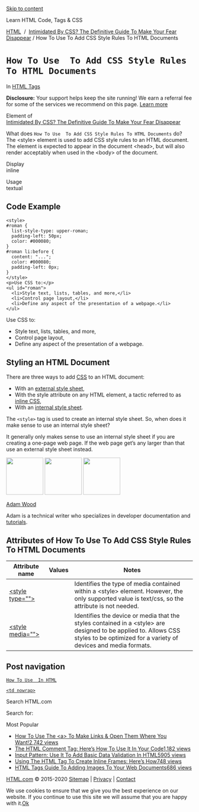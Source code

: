 <a href="#site-main" class="skip-link screen-reader-text">Skip to content</a>



[](https://html.com/)

Learn HTML Code, Tags & CSS

[HTML](https://html.com/)  /  [Intimidated By CSS? The Definitive Guide To Make Your Fear Disappear](https://html.com/css/) / How To Use To Add CSS Style Rules To HTML Documents

`How To Use  To Add CSS Style Rules To HTML Documents`
======================================================

In <span class="post-meta-category">[HTML Tags](https://html.com/tags/)</span>

**Disclosure:** Your support helps keep the site running! We earn a referral fee for some of the services we recommend on this page. [Learn more](https://html.com/disclosure/)

Element of  
[Intimidated By CSS? The Definitive Guide To Make Your Fear Disappear](https://html.com/css/)

What does `How To Use  To Add CSS Style Rules To HTML Documents` do?  
The &lt;style&gt; element is used to add CSS style rules to an HTML document. The element is expected to appear in the document &lt;head&gt;, but will also render acceptably when used in the &lt;body&gt; of the document.

Display  
inline

Usage  
textual

Code Example
------------

    <style>
    #roman {
      list-style-type: upper-roman;
      padding-left: 50px;
      color: #000080;
    }
    #roman li:before {
      content: "...";
      color: #000080;
      padding-left: 0px;
    }
    </style>
    <p>Use CSS to:</p>
    <ul id="roman">
      <li>Style text, lists, tables, and more,</li>
      <li>Control page layout,</li>
      <li>Define any aspect of the presentation of a webpage.</li>
    </ul>

Use CSS to:

-   Style text, lists, tables, and more,
-   Control page layout,
-   Define any aspect of the presentation of a webpage.

<span class="underline"></span>

Styling an HTML Document
------------------------

There are three ways to add [CSS](https://html.com/css/) to an HTML document:

-   With an [external style sheet](https://html.com/css/),
-   With the style attribute on any HTML element, a tactic referred to as [inline CSS](https://html.com/css/),
-   With an [internal style sheet](https://html.com/css/).

The `<style>` tag is used to create an internal style sheet. So, when does it make sense to use an internal style sheet?

It generally only makes sense to use an internal style sheet if you are creating a one-page web page. If the web page get’s any larger than that use an external style sheet instead.

<img src="http://html.com/wp-content/plugins/a3-lazy-load/assets/images/lazy_placeholder.gif" class="lazy lazy-hidden avatar avatar-100 photo" width="100" height="100" />

<img src="http://html.com/wp-content/plugins/a3-lazy-load/assets/images/lazy_placeholder.gif" class="lazy lazy-hidden avatar avatar-100 photo" width="100" height="100" />

<img src="https://secure.gravatar.com/avatar/3af4194cc38fbc6d4e68fbe7536347d5?s=100&amp;d=mm&amp;r=g" class="avatar avatar-100 photo" srcset="https://secure.gravatar.com/avatar/3af4194cc38fbc6d4e68fbe7536347d5?s=200&amp;d=mm&amp;r=g 2x" width="100" height="100" />

[Adam Wood](https://html.com/author/html/)

<span class="fn">Adam is a technical writer who specializes in developer documentation and [tutorials](https://html.com/).</span>

[<span class="saboxplugin-icon-grey saboxplugin-icon-linkedin"></span>](https://www.linkedin.com/in/adammichaelwood)

<span id="tho-end-content" style="display: block; visibility: hidden;"></span>

Attributes of How To Use To Add CSS Style Rules To HTML Documents
-----------------------------------------------------------------

<table><thead><tr class="header"><th>Attribute name</th><th>Values</th><th>Notes</th></tr></thead><tbody><tr class="odd"><td><a href="https://html.com/attributes/style-type/" class="linked-name">&lt;style type=""&gt;</a><br />
</td><td></td><td>Identifies the type of media contained within a &lt;style&gt; element. However, the only supported value is text/css, so the attribute is not needed.</td></tr><tr class="even"><td><a href="https://html.com/attributes/style-media/" class="linked-name">&lt;style media=""&gt;</a><br />
</td><td></td><td>Identifies the device or media that the styles contained in a &lt;style&gt; are designed to be applied to. Allows CSS styles to be optimized for a variety of devices and media formats.</td></tr></tbody></table>

Post navigation
---------------

[<span class="nav-link-label"><span class="genericon genericon-previous"></span></span>`How To Use  In HTML`](https://html.com/attributes/img-src/)

[`<td nowrap>`<span class="nav-link-label"><span class="genericon genericon-next"></span></span>](https://html.com/attributes/td-nowrap/)

Search HTML.com

<span class="screen-reader-text">Search for:</span>

Most Popular

-   <a href="https://html.com/attributes/a-target/" class="popular_posts_bars_link">How To Use The &lt;a&gt; To Make Links &amp; Open Them Where You Want!</a><span class="popular_posts_bars_comment_count_hold"><a href="https://html.com/attributes/a-target/#comments" class="popular_posts_bars_comment_count">2,742 views</a><span class="popular_posts_bars_comment_count_triangle"></span></span>
-   <a href="https://html.com/tags/comment-tag/" class="popular_posts_bars_link">The HTML Comment Tag: Here’s How To Use It In Your Code</a><span class="popular_posts_bars_comment_count_hold"><a href="https://html.com/tags/comment-tag/#comments" class="popular_posts_bars_comment_count">1,182 views</a><span class="popular_posts_bars_comment_count_triangle"></span></span>
-   <a href="https://html.com/attributes/input-pattern/" class="popular_posts_bars_link">Input Pattern: Use It To Add Basic Data Validation In HTML5</a><span class="popular_posts_bars_comment_count_hold"><a href="https://html.com/attributes/input-pattern/#comments" class="popular_posts_bars_comment_count">905 views</a><span class="popular_posts_bars_comment_count_triangle"></span></span>
-   <a href="https://html.com/tags/iframe/" class="popular_posts_bars_link">Using The HTML Tag To Create Inline Frames: Here’s How</a><span class="popular_posts_bars_comment_count_hold"><a href="https://html.com/tags/iframe/#comments" class="popular_posts_bars_comment_count">748 views</a><span class="popular_posts_bars_comment_count_triangle"></span></span>
-   <a href="https://html.com/tags/img/" class="popular_posts_bars_link">HTML Tags Guide To Adding Images To Your Web Documents</a><span class="popular_posts_bars_comment_count_hold"><a href="https://html.com/tags/img/#comments" class="popular_posts_bars_comment_count">686 views</a><span class="popular_posts_bars_comment_count_triangle"></span></span>

[HTML.com](https://html.com/) © 2015-2020 [Sitemap](https://html.com/sitemap/) | [Privacy](https://html.com/privacy/) | [Contact](https://html.com/contact/)

<span id="cn-notice-text" class="cn-text-container">We use cookies to ensure that we give you the best experience on our website. If you continue to use this site we will assume that you are happy with it.</span><span id="cn-notice-buttons" class="cn-buttons-container"><a href="#" id="cn-accept-cookie" class="cn-set-cookie cn-button bootstrap button">Ok</a></span><a href="javascript:void(0);" id="cn-close-notice" class="cn-close-icon"></a>
